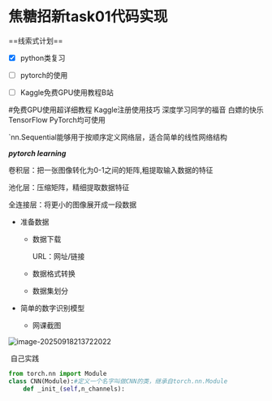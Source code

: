 # 焦糖招新task01代码实现

==线索式计划==

- [x] python类复习
- [ ] pytorch的使用

- [ ] Kaggle免费GPU使用教程B站

#免费GPU使用超详细教程 Kaggle注册使用技巧 深度学习同学的福音 白嫖的快乐 TensorFlow PyTorch均可使用

`nn.Sequential能够用于按顺序定义网络层，适合简单的线性网络结构

***pytorch learning***

卷积层：把一张图像转化为0-1之间的矩阵,粗提取输入数据的特征

池化层：压缩矩阵，精细提取数据特征

全连接层：将更小的图像展开成一段数据

* 准备数据

  * 数据下载

    URL：网址/链接

  * 数据格式转换

  * 数据集划分

* 简单的数字识别模型
  * 网课截图

![image-20250918213722022](C:\Users\ThinkPad\Desktop\Typora笔记\image-20250918213722022.png)

​		 自己实践

```python
from torch.nn import Module
class CNN(Module):#定义一个名字叫做CNN的类，继承自torch.nn.Module
    def _init_(self,n_channels):
        
    
```









